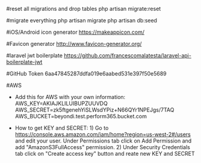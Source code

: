 #reset all migrations and drop tables
php artisan migrate:reset

#migrate everything
php artisan migrate
php artisan db:seed

#iOS/Android icon generator
https://makeappicon.com/

#Favicon generator
http://www.favicon-generator.org/

#laravel jwt boilerplate
https://github.com/francescomalatesta/laravel-api-boilerplate-jwt

#GitHub Token
6aa47845287ddfa019e6aabed531e397f50e5689

#AWS
- Add this for AWS with your own information: AWS_KEY=AKIAJKLILUIBUPZUUVDQ AWS_SECRET=zk5ftgenehYiSLWsdYPiz+N66QYr1NPEJgs/7TAQ AWS_BUCKET=beyondi.test.perform365.bucket.com

- How to get KEY and SECRET: 1) Go to https://console.aws.amazon.com/iam/home?region=us-west-2#/users and edit your user. Under Permissions tab click on Add Permission and add "AmazonS3FullAccess" permission. 2) Under Security Credentials tab click on "Create access key" button and reate new KEY and SECRET